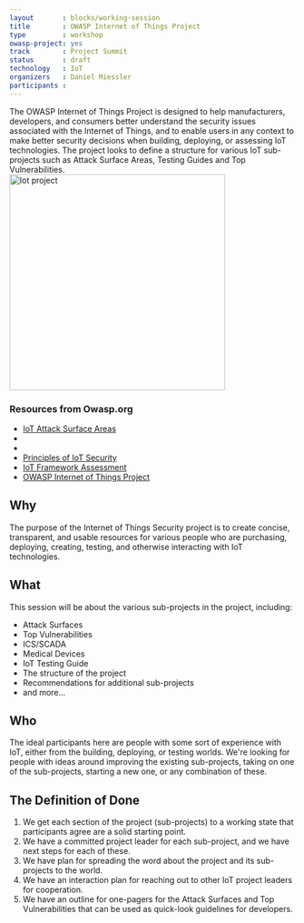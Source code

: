 ```yaml
---
layout       : blocks/working-session
title        : OWASP Internet of Things Project
type         : workshop
owasp-project: yes
track        : Project Summit
status       : draft
technology   : IoT
organizers   : Daniel Miessler
participants :
---
```


The OWASP Internet of Things Project is designed to help manufacturers, developers, and consumers better understand the security issues associated with the Internet of Things, and to enable users in any context to make better security decisions when building, deploying, or assessing IoT technologies.
The project looks to define a structure for various IoT sub-projects such as Attack Surface Areas, Testing Guides and Top Vulnerabilities.  
<img src='https://www.owasp.org/images/thumb/d/d6/Iot-project.png/800px-Iot-project.png' style='width:380px' alt='Iot project'/>

### Resources from Owasp.org
- [IoT Attack Surface Areas](https://www.owasp.org/index.php/IoT_Attack_Surface_Areas)
- [](https://www.owasp.org/index.php/IoT_Testing_Guides)
- [](https://www.owasp.org/index.php/IoT_Security_Guidance)
- [Principles of IoT Security](https://www.owasp.org/index.php/Principles_of_IoT_Security)
- [IoT Framework Assessment](https://www.owasp.org/index.php/IoT_Framework_Assessment)
- [OWASP Internet of Things Project](https://www.owasp.org/index.php/OWASP_Internet_of_Things_Project)

## Why

The purpose of the Internet of Things Security project is to create concise, transparent, and usable resources for various people who are purchasing, deploying, creating, testing, and otherwise interacting with IoT technologies.

## What 

This session will be about the various sub-projects in the project, including:

- Attack Surfaces
- Top Vulnerabilities
- ICS/SCADA
- Medical Devices
- IoT Testing Guide
- The structure of the project
- Recommendations for additional sub-projects
- and more…

## Who

The ideal participants here are people with some sort of experience with IoT, either from the building, deploying, or testing worlds. We're looking for people with ideas around improving the existing sub-projects, taking on one of the sub-projects, starting a new one, or any combination of these.

## The Definition of Done

1. We get each section of the project (sub-projects) to a working state that participants agree are a solid starting point.
2. We have a committed project leader for each sub-project, and we have next steps for each of these.
3. We have plan for spreading the word about the project and its sub-projects to the world.
4. We have an interaction plan for reaching out to other IoT project leaders for cooperation.
5. We have an outline for one-pagers for the Attack Surfaces and Top Vulnerabilities that can be used as quick-look guidelines for developers.

